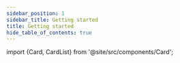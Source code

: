 ```yaml
---
sidebar_position: 1
sidebar_title: Getting started
title: Getting started
hide_table_of_contents: true
---
```


import {Card, CardList} from '@site/src/components/Card';

<CardList>
  <Card label="Installation" isPrimary={true} size="big" link="installation" icon="disk" />
  <Card label="iX for designers" link="getting-started-for-designers" icon="tulip"/>
  <Card label="Industrial icon system" link="icon-library/icons" icon="language" />
  <Card label="Theming and styling" link="theming/colors" icon="bulb"/>
  <Card label="Components" link="controls/navigation/basic-navigation" icon="configuration" />
</CardList>
